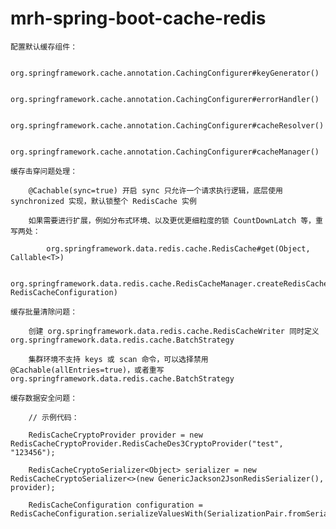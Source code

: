 
# mrh-spring-boot-cache-redis

    配置默认缓存组件：

        org.springframework.cache.annotation.CachingConfigurer#keyGenerator()

        org.springframework.cache.annotation.CachingConfigurer#errorHandler()

        org.springframework.cache.annotation.CachingConfigurer#cacheResolver()

        org.springframework.cache.annotation.CachingConfigurer#cacheManager()

    缓存击穿问题处理：

        @Cachable(sync=true) 开启 sync 只允许一个请求执行逻辑，底层使用 synchronized 实现，默认锁整个 RedisCache 实例

        如果需要进行扩展，例如分布式环境、以及更优更细粒度的锁 CountDownLatch 等，重写两处：

            org.springframework.data.redis.cache.RedisCache#get(Object, Callable<T>)

            org.springframework.data.redis.cache.RedisCacheManager.createRedisCache(String, RedisCacheConfiguration)

    缓存批量清除问题：

        创建 org.springframework.data.redis.cache.RedisCacheWriter 同时定义 org.springframework.data.redis.cache.BatchStrategy

        集群环境不支持 keys 或 scan 命令，可以选择禁用 @Cachable(allEntries=true)，或者重写 org.springframework.data.redis.cache.BatchStrategy

    缓存数据安全问题：

        // 示例代码：

        RedisCacheCryptoProvider provider = new RedisCacheCryptoProvider.RedisCacheDes3CryptoProvider("test", "123456");

        RedisCacheCryptoSerializer<Object> serializer = new RedisCacheCryptoSerializer<>(new GenericJackson2JsonRedisSerializer(), provider);

        RedisCacheConfiguration configuration = RedisCacheConfiguration.serializeValuesWith(SerializationPair.fromSerializer(serializer));
